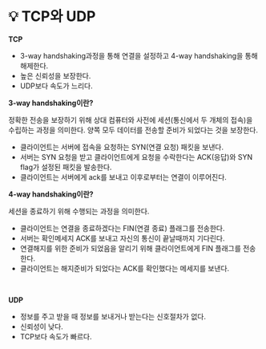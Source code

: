 # 💡 **TCP와 UDP**

**TCP**

- 3-way handshaking과정을 통해 연결을 설정하고 4-way handshaking을 통해 해제한다.
- 높은 신뢰성을 보장한다.
- UDP보다 속도가 느리다.

**3-way handshaking이란?**

정확한 전송을 보장하기 위해 상대 컴퓨터와 사전에 세션(통신에서 두 개체의 접속)을 수립하는 과정을 의미한다. 양쪽 모두 데이터를 전송할 준비가 되었다는 것을 보장한다.

- 클라이언트는 서버에 접속을 요청하는 SYN(연결 요청) 패킷을 보낸다.
- 서버는 SYN 요청을 받고 클라이언트에게 요청을 수락한다는 ACK(응답)와 SYN flag가 설정된 패킷을 발송한다.
- 클라이언트는 서버에게 ack를 보내고 이후로부터는 연결이 이루어진다.

**4-way handshaking이란?**

세션을 종료하기 위해 수행되는 과정을 의미한다.

- 클라이언트는 연결을 종료하겠다는 FIN(연결 종료) 플래그를 전송한다.
- 서버는 확인메세지 ACK를 보내고 자신의 통신이 끝날때까지 기다린다.
- 연결해지를 위한 준비가 되었음을 알리기 위해 클라이언트에게 FIN 플래그를 전송한다.
- 클라이언트는 해지준비가 되었다는 ACK를 확인했다는 메세지를 보낸다.

<br>

**UDP**

- 정보를 주고 받을 때 정보를 보내거나 받는다는 신호절차가 없다.
- 신뢰성이 낮다.
- TCP보다 속도가 빠르다.